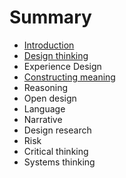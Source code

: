 # Summary

* [Introduction](README.md)
* [Design thinking](topics/design_thinking.md)
* Experience Design
* [Constructing meaning](topics/constructing_meaning.md)
* Reasoning
* Open design
* Language
* Narrative
* Design research
* Risk
* Critical thinking
* Systems thinking

